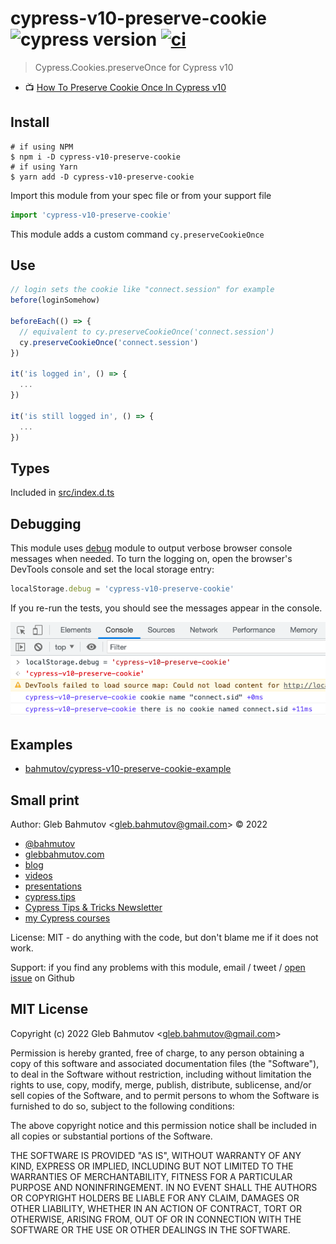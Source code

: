 # cypress-v10-preserve-cookie ![cypress version](https://img.shields.io/badge/cypress-10.7.0-brightgreen) [![ci](https://github.com/bahmutov/cypress-v10-preserve-cookie/actions/workflows/ci.yml/badge.svg?branch=main)](https://github.com/bahmutov/cypress-v10-preserve-cookie/actions/workflows/ci.yml)

> Cypress.Cookies.preserveOnce for Cypress v10

- 📺 [How To Preserve Cookie Once In Cypress v10](https://youtu.be/b8aoVh6IdCg)

## Install

```shell
# if using NPM
$ npm i -D cypress-v10-preserve-cookie
# if using Yarn
$ yarn add -D cypress-v10-preserve-cookie
```

Import this module from your spec file or from your support file

```js
import 'cypress-v10-preserve-cookie'
```

This module adds a custom command `cy.preserveCookieOnce`

## Use

```js
// login sets the cookie like "connect.session" for example
before(loginSomehow)

beforeEach(() => {
  // equivalent to cy.preserveCookieOnce('connect.session')
  cy.preserveCookieOnce('connect.session')
})

it('is logged in', () => {
  ...
})

it('is still logged in', () => {
  ...
})
```

## Types

Included in [src/index.d.ts](./src/index.d.ts)

## Debugging

This module uses [debug](https://github.com/debug-js/debug#readme) module to output verbose browser console messages when needed. To turn the logging on, open the browser's DevTools console and set the local storage entry:

```js
localStorage.debug = 'cypress-v10-preserve-cookie'
```

If you re-run the tests, you should see the messages appear in the console.

![Show debug messages](./images/debug-cookie.png)

## Examples

- [bahmutov/cypress-v10-preserve-cookie-example](https://github.com/bahmutov/cypress-v10-preserve-cookie-example)

## Small print

Author: Gleb Bahmutov &lt;gleb.bahmutov@gmail.com&gt; &copy; 2022

- [@bahmutov](https://twitter.com/bahmutov)
- [glebbahmutov.com](https://glebbahmutov.com)
- [blog](https://glebbahmutov.com/blog)
- [videos](https://www.youtube.com/glebbahmutov)
- [presentations](https://slides.com/bahmutov)
- [cypress.tips](https://cypress.tips)
- [Cypress Tips & Tricks Newsletter](https://cypresstips.substack.com/)
- [my Cypress courses](https://cypress.tips/courses)

License: MIT - do anything with the code, but don't blame me if it does not work.

Support: if you find any problems with this module, email / tweet /
[open issue](https://github.com/bahmutov/cypress-v10-preserve-cookie/issues) on Github

## MIT License

Copyright (c) 2022 Gleb Bahmutov &lt;gleb.bahmutov@gmail.com&gt;

Permission is hereby granted, free of charge, to any person
obtaining a copy of this software and associated documentation
files (the "Software"), to deal in the Software without
restriction, including without limitation the rights to use,
copy, modify, merge, publish, distribute, sublicense, and/or sell
copies of the Software, and to permit persons to whom the
Software is furnished to do so, subject to the following
conditions:

The above copyright notice and this permission notice shall be
included in all copies or substantial portions of the Software.

THE SOFTWARE IS PROVIDED "AS IS", WITHOUT WARRANTY OF ANY KIND,
EXPRESS OR IMPLIED, INCLUDING BUT NOT LIMITED TO THE WARRANTIES
OF MERCHANTABILITY, FITNESS FOR A PARTICULAR PURPOSE AND
NONINFRINGEMENT. IN NO EVENT SHALL THE AUTHORS OR COPYRIGHT
HOLDERS BE LIABLE FOR ANY CLAIM, DAMAGES OR OTHER LIABILITY,
WHETHER IN AN ACTION OF CONTRACT, TORT OR OTHERWISE, ARISING
FROM, OUT OF OR IN CONNECTION WITH THE SOFTWARE OR THE USE OR
OTHER DEALINGS IN THE SOFTWARE.
